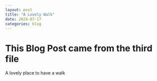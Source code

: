 ```yaml
---
layout: post
title: "A Lovely Walk"
date: 2024-07-17
categories: blog
---
```


# This Blog Post came from the third file

A lovely place to have a walk
